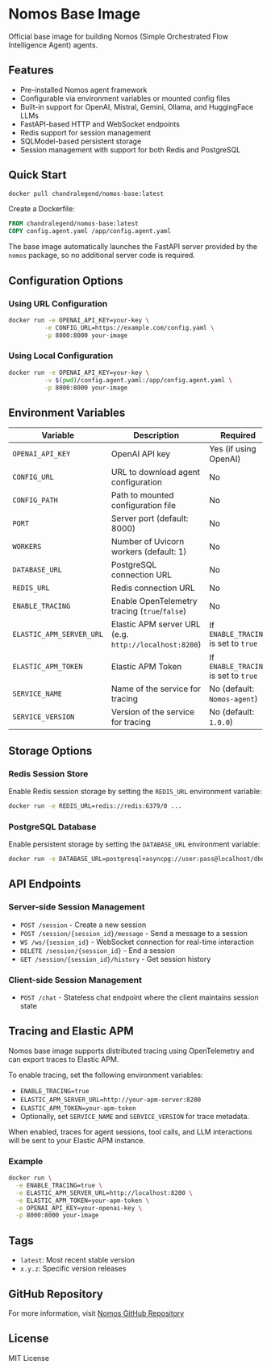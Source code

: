# Nomos Base Image

Official base image for building Nomos (Simple Orchestrated Flow Intelligence Agent) agents.

## Features

- Pre-installed Nomos agent framework
- Configurable via environment variables or mounted config files
- Built-in support for OpenAI, Mistral, Gemini, Ollama, and HuggingFace LLMs
- FastAPI-based HTTP and WebSocket endpoints
- Redis support for session management
- SQLModel-based persistent storage
- Session management with support for both Redis and PostgreSQL

## Quick Start

```bash
docker pull chandralegend/nomos-base:latest
```

Create a Dockerfile:
```dockerfile
FROM chandralegend/nomos-base:latest
COPY config.agent.yaml /app/config.agent.yaml
```

The base image automatically launches the FastAPI server provided by the
`nomos` package, so no additional server code is required.

## Configuration Options

### Using URL Configuration
```bash
docker run -e OPENAI_API_KEY=your-key \
          -e CONFIG_URL=https://example.com/config.yaml \
          -p 8000:8000 your-image
```

### Using Local Configuration
```bash
docker run -e OPENAI_API_KEY=your-key \
          -v $(pwd)/config.agent.yaml:/app/config.agent.yaml \
          -p 8000:8000 your-image
```

## Environment Variables

| Variable | Description | Required |
|----------|-------------|----------|
| `OPENAI_API_KEY` | OpenAI API key | Yes (if using OpenAI) |
| `CONFIG_URL` | URL to download agent configuration | No |
| `CONFIG_PATH` | Path to mounted configuration file | No |
| `PORT` | Server port (default: 8000) | No |
| `WORKERS` | Number of Uvicorn workers (default: 1) | No |
| `DATABASE_URL` | PostgreSQL connection URL | No |
| `REDIS_URL` | Redis connection URL | No |
| `ENABLE_TRACING` | Enable OpenTelemetry tracing (`true`/`false`) | No |
| `ELASTIC_APM_SERVER_URL` | Elastic APM server URL (e.g. `http://localhost:8200`) | If `ENABLE_TRACING` is set to `true` |
| `ELASTIC_APM_TOKEN` | Elastic APM Token | If `ENABLE_TRACING` is set to `true` |
| `SERVICE_NAME` | Name of the service for tracing | No (default: `Nomos-agent`) |
| `SERVICE_VERSION` | Version of the service for tracing | No (default: `1.0.0`) |

## Storage Options

### Redis Session Store
Enable Redis session storage by setting the `REDIS_URL` environment variable:
```bash
docker run -e REDIS_URL=redis://redis:6379/0 ...
```

### PostgreSQL Database
Enable persistent storage by setting the `DATABASE_URL` environment variable:
```bash
docker run -e DATABASE_URL=postgresql+asyncpg://user:pass@localhost/dbname ...
```

## API Endpoints

### Server-side Session Management
- `POST /session` - Create a new session
- `POST /session/{session_id}/message` - Send a message to a session
- `WS /ws/{session_id}` - WebSocket connection for real-time interaction
- `DELETE /session/{session_id}` - End a session
- `GET /session/{session_id}/history` - Get session history

### Client-side Session Management
- `POST /chat` - Stateless chat endpoint where the client maintains session state

## Tracing and Elastic APM

Nomos base image supports distributed tracing using OpenTelemetry and can export traces to Elastic APM.

To enable tracing, set the following environment variables:

- `ENABLE_TRACING=true`
- `ELASTIC_APM_SERVER_URL=http://your-apm-server:8200`
- `ELASTIC_APM_TOKEN=your-apm-token`
- Optionally, set `SERVICE_NAME` and `SERVICE_VERSION` for trace metadata.

When enabled, traces for agent sessions, tool calls, and LLM interactions will be sent to your Elastic APM instance.

### Example

```bash
docker run \
  -e ENABLE_TRACING=true \
  -e ELASTIC_APM_SERVER_URL=http://localhost:8200 \
  -e ELASTIC_APM_TOKEN=your-apm-token \
  -e OPENAI_API_KEY=your-openai-key \
  -p 8000:8000 your-image
```

## Tags

- `latest`: Most recent stable version
- `x.y.z`: Specific version releases

## GitHub Repository

For more information, visit [Nomos GitHub Repository](https://github.com/Nomos-hq/Nomos)

## License

MIT License
